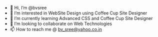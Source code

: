 - 👋 Hi, I’m @bvsree
- 👀 I’m interested in WebSite Design using Coffee Cup Site Designer
- 🌱 I’m currently learning Advanced CSS and Coffee Cup Site Designer
- 💞️ I’m looking to collaborate on Web Technologies
- 📫 How to reach me @ bv_sree@yahoo.co.in

<!---
bvsree/bvsree is a ✨ special ✨ repository because its `README.md` (this file) appears on your GitHub profile.
You can click the Preview link to take a look at your changes.
--->
